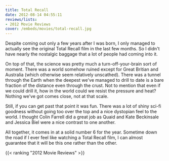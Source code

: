 ```yaml
---
title: Total Recall
date: 2012-08-14 04:55:11
reviews/lists:
- 2012 Movie Reviews
cover: /embeds/movies/total-recall.jpg
---
```

Despite coming out only a few years after I was born, I only managed to actually see the original Total Recall film in the last few months. So I didn't have nearly the nostalgic baggage that a lot of people had coming into it.

<!--more-->

On top of that, the science was pretty much a turn-off-your-brain sort of moment. There was a world somehow ruined except for Great Britian and Australia (which otherwise seem relatively unscathed). There was a tunnel through the Earth when the deepest we've managed to drill to date is a bare fraction of the distance even through the crust. Not to mention that even if we could drill it, how in the world could we resist the pressure and heat? Nothing we've got comes close, not at that scale.

Still, if you can get past that point it was fun. There was a lot of shiny sci-fi goodness without going too over the top and a nice dystopian feel to the world. I thought Colin Farrell did a great job as Quaid and Kate Beckinsale and Jessica Biel were a nice contrast to one another.

All together, it comes in at a solid number 6 for the year. Sometime down the road if I ever feel like watching a Total Recall film, I can almost guarantee that it will be this one rather than the other.

{{< ranking "2012 Movie Reviews" >}}